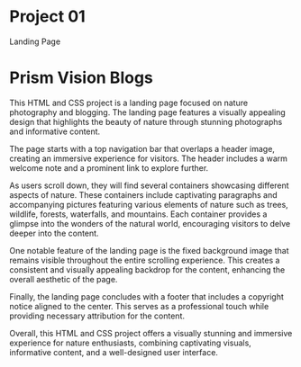 # Project 01
Landing Page

# Prism Vision Blogs

This HTML and CSS project is a landing page focused on nature photography and blogging. The landing page features a visually appealing design that highlights the beauty of nature through stunning photographs and informative content.

The page starts with a top navigation bar that overlaps a header image, creating an immersive experience for visitors. The header includes a warm welcome note and a prominent link to explore further.

As users scroll down, they will find several containers showcasing different aspects of nature. These containers include captivating paragraphs and accompanying pictures featuring various elements of nature such as trees, wildlife, forests, waterfalls, and mountains. Each container provides a glimpse into the wonders of the natural world, encouraging visitors to delve deeper into the content.

One notable feature of the landing page is the fixed background image that remains visible throughout the entire scrolling experience. This creates a consistent and visually appealing backdrop for the content, enhancing the overall aesthetic of the page.

Finally, the landing page concludes with a footer that includes a copyright notice aligned to the center. This serves as a professional touch while providing necessary attribution for the content.

Overall, this HTML and CSS project offers a visually stunning and immersive experience for nature enthusiasts, combining captivating visuals, informative content, and a well-designed user interface.
